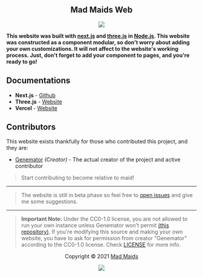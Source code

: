 <h2 align="center">Mad Maids Web</h2>

<p align="center"><a href="https://maid.uz"><img src="https://img.shields.io/static/v1.svg?style=flat-square&label=vercel&message=deployed&logoColor=eceff4&logo=github&colorA=000000&colorB=ffffff"/></a></p>

**This website was built with [next.js](https://github.com/vercel/next.js) and [three.js](https://threejs.org/) in
[Node.js](https://nodejs.org/en/). This website was constructed as a component modular, so don't
worry about adding your own customizations. It will not affect to the website's
working process. Just, don't forget to add your component to pages, and
you're ready to go!**

## Documentations

- **Next.js** - [Github](https://github.com/vercel/next.js)
- **Three.js** - [Website](https://threejs.org/)
- **Vercel** - [Website](https://vercel.com)

## Contributors

This website exists thankfully for those who contributed this project, and they are:

- [Genemator](https://github.com/genemators) _(Creator)_ - The actual creator
  of the project and active contributor

> Start contributing to become relative to maid!

---

> The website is still in beta phase so feel free to
> [open issues](https://github.com/mad-maids/maid.web/issues/new) and give me some
> suggestions.

---

> **Important Note:** Under the CC0-1.0 license, you are not allowed to run your
> own instance unless Genemator won't permit
> [(this repository)](https://github.com/mad-maids/maid.web). If you're modifying
> this source and making your own website, you have to ask for permission from
> creator "Genemator" according to the CC0-1.0 license. Check [LICENSE](license)
> for more info.

<p align="center">Copyright &copy; 2021 <a href="https://maid.uz" target="_blank">Mad Maids</a></p>

<p align="center"><a href="https://github.com/mad-maids/maid.web/blob/master/license"><img src="https://img.shields.io/static/v1.svg?style=flat-square&label=License&message=CC0-1.0&logoColor=eceff4&logo=github&colorA=000000&colorB=ffffff"/></a></p>
